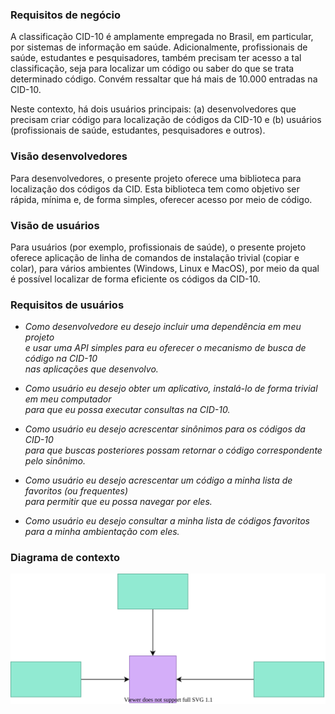 ### Requisitos de negócio

A classificação CID-10 é amplamente empregada no Brasil, em particular, por sistemas 
de informação em saúde. Adicionalmente, profissionais de saúde, estudantes e 
pesquisadores, também precisam ter acesso a tal classificação, seja para localizar
um código ou saber do que se trata determinado código. Convém ressaltar que há mais de
10.000 entradas na CID-10. 

Neste contexto, há dois usuários principais: (a) desenvolvedores que precisam criar código 
para localização de códigos da CID-10 e (b) usuários (profissionais de saúde, estudantes, 
pesquisadores e outros).

### Visão desenvolvedores

Para desenvolvedores, o presente projeto oferece uma biblioteca para localização dos
códigos da CID. Esta biblioteca tem como objetivo ser rápida, mínima e, de forma
simples, oferecer acesso por meio de código.

### Visão de usuários

Para usuários (por exemplo, profissionais de saúde), o presente projeto oferece 
aplicação de linha de comandos de instalação trivial (copiar e colar), para vários
ambientes (Windows, Linux e MacOS), por meio da qual é possível localizar de forma
eficiente os códigos da CID-10.

### Requisitos de usuários

- _Como desenvolvedore eu desejo incluir uma dependência em meu projeto  
e usar uma API simples para eu oferecer o mecanismo de busca de código na CID-10  
nas aplicações que desenvolvo._

- _Como usuário eu desejo obter um aplicativo, instalá-lo de forma trivial em
meu computador  
para que eu possa executar consultas na CID-10._

- _Como usuário eu desejo acrescentar sinônimos para os códigos da CID-10  
para que buscas posteriores possam retornar o código correspondente pelo sinônimo._

- _Como usuário eu desejo acrescentar um código a minha lista de favoritos (ou frequentes)  
para permitir que eu possa navegar por eles._

- _Como usuário eu desejo consultar a minha lista de códigos favoritos  
para a minha ambientação com eles._

### Diagrama de contexto

<img src="./media/contexto.svg">

